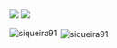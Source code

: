 <br/><div>
<a href = "mailto:isaias.siqueiraa@gmail.com"><img src="https://img.shields.io/badge/Gmail-D14836?style=for-the-badge&logo=gmail&logoColor=white" target="_blank"></a>
<a href="https://www.linkedin.com/in/isaias-siqueira" target="_blank"><img src="https://img.shields.io/badge/-LinkedIn-%230077B5?style=for-the-badge&logo=linkedin&logoColor=white" target="_blank"></a>   
</div>


<p><img align="left" src="https://github-readme-stats.vercel.app/api/top-langs?username=siqueira91&show_icons=true&locale=en&layout=compact" alt="siqueira91" /></p>

<p>&nbsp;<img align="center" src="https://github-readme-stats.vercel.app/api?username=siqueira91&show_icons=true&locale=en" alt="siqueira91" /></p>


